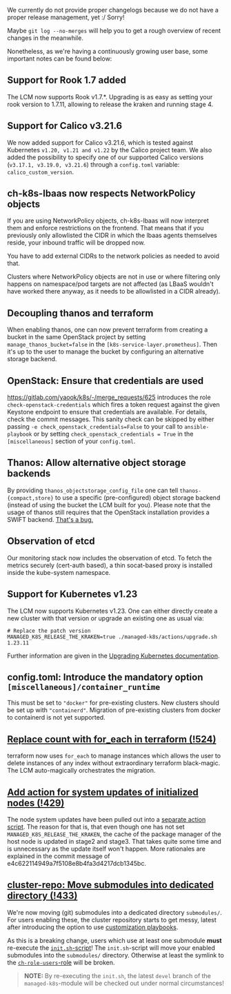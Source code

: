 We currently do not provide proper changelogs because we do not have a proper release management, yet :/ Sorry!

Maybe `git log --no-merges` will help you to get a rough overview of recent changes in the meanwhile.

Nonetheless, as we're having a continuously growing user base, some important notes can be found below:


## Support for Rook 1.7 added

The LCM now supports Rook v1.7.*.
Upgrading is as easy as setting your rook version to 1.7.11, allowing to release the kraken and running stage 4.

## Support for Calico v3.21.6

We now added support for Calico v3.21.6, which is tested against Kubernetes `v1.20, v1.21 and v1.22` by the Calico project team.
We also added the possibility to specify one of our supported Calico versions (`v3.17.1, v3.19.0, v3.21.6`) through a `config.toml` variable: `calico_custom_version`.

## ch-k8s-lbaas now respects NetworkPolicy objects

If you are using NetworkPolicy objects, ch-k8s-lbaas will now interpret them and enforce restrictions on the frontend. That means that if you previously only allowlisted the CIDR in which the lbaas agents themselves reside, your inbound traffic will be dropped now.

You have to add external CIDRs to the network policies as needed to avoid that.

Clusters where NetworkPolicy objects are not in use or where filtering only happens on namespace/pod targets are not affected (as LBaaS wouldn't have worked there anyway, as it needs to be allowlisted in a CIDR already).

## Decoupling thanos and terraform

When enabling thanos, one can now prevent terraform from creating a bucket in the same OpenStack project by setting `manage_thanos_bucket=false` in the `[k8s-service-layer.prometheus]`. Then it's up to the user to manage the bucket by configuring an alternative storage backend.

## OpenStack: Ensure that credentials are used

https://gitlab.com/yaook/k8s/-/merge_requests/625 introduces the role `check-openstack-credentials` which fires a token request against the given Keystone endpoint to ensure that credentials are available. For details, check the commit messages. This sanity check can be skipped by either passing `-e check_openstack_credentials=False` to your call to `ansible-playbook` or by setting `check_openstack_credentials = True` in the `[miscellaneous]` section of your `config.toml`.

## Thanos: Allow alternative object storage backends

By providing `thanos_objectstorage_config_file` one can tell `thanos-{compact,store}` to use a specific (pre-configured) object storage backend (instead of using the bucket the LCM built for you). Please note that the usage of thanos still requires that the OpenStack installation provides a SWIFT backend. [That's a bug.](https://gitlab.com/yaook/k8s/-/issues/356)

## Observation of etcd

Our monitoring stack now includes the observation of etcd. To fetch the metrics securely (cert-auth based), a thin socat-based proxy is installed inside the kube-system namespace.

## Support for Kubernetes v1.23

The LCM now supports Kubernetes v1.23.
One can either directly create a new cluster with that version or upgrade an existing one as usual via:

```shell
# Replace the patch version
MANAGED_K8S_RELEASE_THE_KRAKEN=true ./managed-k8s/actions/upgrade.sh 1.23.11
```

Further information are given in the [Upgrading Kubernetes documentation](https://yaook.gitlab.io/k8s/operation/upgrading-kubernetes.html).

## config.toml: Introduce the mandatory option `[miscellaneous]/container_runtime`

This must be set to `"docker"` for pre-existing clusters. New clusters
should be set up with `"containerd"`. Migration of pre-existing
clusters from docker to containerd is not yet supported.

## [Replace count with for_each in terraform (!524)](https://gitlab.com/yaook/k8s/-/merge_requests/524)

terraform now uses `for_each` to manage instances which allows the user to delete instances of any index without extraordinary terraform black-magic.
The LCM auto-magically orchestrates the migration.

## [Add action for system updates of initialized nodes (!429)](https://gitlab.com/yaook/k8s/-/merge_requests/429)

The node system updates have been pulled out into a [separate action script](https://yaook.gitlab.io/k8s/operation/actions-references.html#system_update_nodessh).
The reason for that is, that even though one has not set `MANAGED_K8S_RELEASE_THE_KRAKEN`, the cache of the package manager of the host node is updated in stage2 and stage3.
That takes quite some time and is unnecessary as the update itself won't happen.
More rationales are explained in the commit message of e4c622114949a7f5108e8b4fa3d4217dcb1345bc.

## [cluster-repo: Move submodules into dedicated directory (!433)](https://gitlab.com/yaook/k8s/-/merge_requests/433)

We're now moving (git) submodules into a dedicated directory `submodules/`.
For users enabling these, the cluster repository starts to get messy, latest after introducing the option to
   use [customization playbooks](https://yaook.gitlab.io/k8s/design/abstraction-layers.html#customization).

As this is a breaking change, users which use at least one submodule **must** re-execute the [`init.sh`-script](https://yaook.gitlab.io/k8s/operation/actions-references.html#initsh)!
The `init.sh`-script will move your enabled submodules into the `submodules/` directory.
Otherwise at least the symlink to the [`ch-role-users`-role](k8s-base/roles/ch-role-users) will be broken.

> **NOTE:** By re-executing the `init.sh`, the latest `devel` branch of the `managed-k8s`-module will be checked out under normal circumstances!

